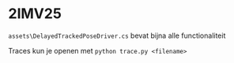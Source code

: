 # 2IMV25

`assets\DelayedTrackedPoseDriver.cs` bevat bijna alle functionaliteit

Traces kun je openen met `python trace.py <filename>`
